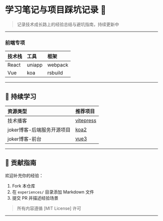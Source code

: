 # 学习笔记与项目踩坑记录 🚀

> 记录技术成长路上的经验总结与避坑指南，持续更新中

---

### 前端专项

| 技术栈 | 工具    | 框架    |
| :----- | :------ | :------ |
| React  | uniapp  | webpack |
| Vue    | koa     | rsbuild |

---

## 🌱 持续学习

| 资源类型             | 推荐项目                                                                 |
| :------------------- | :----------------------------------------------------------------------- |
| 技术播客             | [vitepress](https://github.com/lhx-liu/liuhaixu.github.io)               |
| joker博客-后端服务开源项目 | [koa2](https://github.com/lhx-liu/joker-blog-koa)                        |
| joker博客-前台       | [vue3](https://github.com/lhx-liu/joker-blog-web)                        |

---

## 🤝 贡献指南

欢迎补充你的经验：

1. Fork 本仓库
2. 在 `experiences/` 目录添加 Markdown 文件
3. 提交 PR 并描述经验场景

> 所有内容遵循 [MIT License] 许可

---
